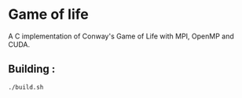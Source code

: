 # Game of life

A C implementation of Conway's Game of Life with MPI, OpenMP and CUDA.

## Building :

```
./build.sh
```
